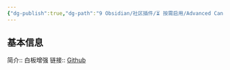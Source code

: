 ```yaml
---
{"dg-publish":true,"dg-path":"9 Obsidian/社区插件/⏳️ 按需启用/Advanced Canvas.md","permalink":"/9 Obsidian/社区插件/⏳️ 按需启用/Advanced Canvas/","created":"2025-07-31","updated":"2025-07-31"}
---
```



## 基本信息

简介:: 白板增强
链接:: [Github](https://github.com/Developer-Mike/obsidian-advanced-canvas)